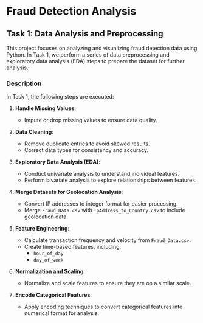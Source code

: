 # Fraud Detection Analysis

## Task 1: Data Analysis and Preprocessing

This project focuses on analyzing and visualizing fraud detection data using Python. In Task 1, we perform a series of data preprocessing and exploratory data analysis (EDA) steps to prepare the dataset for further analysis.

### Description

In Task 1, the following steps are executed:

1. **Handle Missing Values**:
   - Impute or drop missing values to ensure data quality.

2. **Data Cleaning**:
   - Remove duplicate entries to avoid skewed results.
   - Correct data types for consistency and accuracy.

3. **Exploratory Data Analysis (EDA)**:
   - Conduct univariate analysis to understand individual features.
   - Perform bivariate analysis to explore relationships between features.

4. **Merge Datasets for Geolocation Analysis**:
   - Convert IP addresses to integer format for easier processing.
   - Merge `Fraud_Data.csv` with `IpAddress_to_Country.csv` to include geolocation data.

5. **Feature Engineering**:
   - Calculate transaction frequency and velocity from `Fraud_Data.csv`.
   - Create time-based features, including:
     - `hour_of_day`
     - `day_of_week`

6. **Normalization and Scaling**:
   - Normalize and scale features to ensure they are on a similar scale.

7. **Encode Categorical Features**:
   - Apply encoding techniques to convert categorical features into numerical format for analysis.

